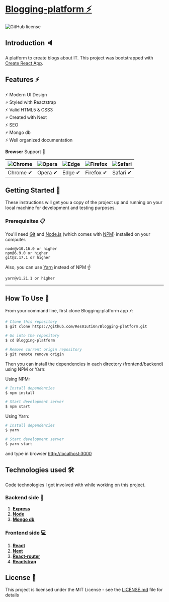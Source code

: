 # [Blogging-platform ⚡️](#) 
![GitHub license](https://img.shields.io/badge/license-MIT-blue.svg)

## Introduction 🔈

A platform to create blogs about IT.
This project was bootstrapped with [Create React App](https://github.com/facebook/create-react-app).

## Features ⚡️

⚡️ Modern UI Design\
⚡️ Styled with Reactstrap\
⚡️ Valid HTML5 & CSS3\
⚡️ Created with Next\
⚡️ SEO\
⚡️ Mongo db\
⚡️ Well organized documentation

**Browser** Support 🎉

![Chrome](https://raw.github.com/alrra/browser-logos/master/src/chrome/chrome_48x48.png) | ![Opera](https://raw.github.com/alrra/browser-logos/master/src/opera/opera_48x48.png) | ![Edge](https://raw.github.com/alrra/browser-logos/master/src/edge/edge_48x48.png) | ![Firefox](https://raw.github.com/alrra/browser-logos/master/src/firefox/firefox_48x48.png) | ![Safari](https://raw.github.com/alrra/browser-logos/master/src/safari/safari_48x48.png)
---- | --- | --- | --- | --- |
Chrome ✔ | Opera ✔ | Edge ✔ | Firefox ✔  | Safari ✔

## Getting Started 🚀

These instructions will get you a copy of the project up and running on your local machine for development and testing purposes.

### Prerequisites 📋

You'll need [Git](https://git-scm.com) and [Node.js](https://nodejs.org/en/download/) (which comes with [NPM](http://npmjs.com)) installed on your computer.

```
node@v10.16.0 or higher
npm@6.9.0 or higher
git@2.17.1 or higher
```

Also, you can use [Yarn](https://yarnpkg.com/) instead of NPM ☝️

```
yarn@v1.21.1 or higher
```

---

## How To Use 🔧

From your command line, first clone Blogging-platform app ⚡️:

```bash
# Clone this repository
$ git clone https://github.com/Res01uti0n/Blogging-platform.git

# Go into the repository
$ cd Blogging-platform

# Remove current origin repository
$ git remote remove origin
```

Then you can install the dependencies in each directory (frontend/backend) using NPM or Yarn:

Using NPM:
```bash
# Install dependencies
$ npm install

# Start development server
$ npm start
```
Using Yarn:
```bash
# Install dependencies
$ yarn

# Start development server
$ yarn start
```

and type in browser [http://localhost:3000](http://localhost:3000)

## Technologies used 🛠️

Code technologies I got involved with while working on this project.

### Backend side 💽

1. [**Express**](https://www.djangoproject.com/)
1. [**Node**](https://nodejs.org/en)
1. [**Mongo db**](https://www.mongodb.com/)

### Frontend side 💻

1. [**React**](https://ru.reactjs.org/)
1. [**Next**](https://nextjs.org/)
1. [**React-router**](https://reacttraining.com/react-router/core/guides/quick-start)
1. [**Reactstrap**](https://reactstrap.github.io/)


## License 📄

This project is licensed under the MIT License - see the [LICENSE.md](LICENSE.md) file for details